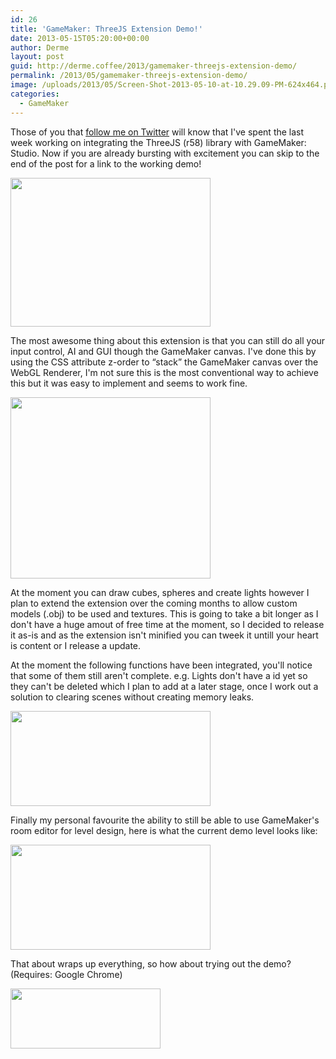 ```yaml
---
id: 26
title: 'GameMaker: ThreeJS Extension Demo!'
date: 2013-05-15T05:20:00+00:00
author: Derme
layout: post
guid: http://derme.coffee/2013/gamemaker-threejs-extension-demo/
permalink: /2013/05/gamemaker-threejs-extension-demo/
image: /uploads/2013/05/Screen-Shot-2013-05-10-at-10.29.09-PM-624x464.png
categories:
  - GameMaker
---
```

Those of you that [follow me on Twitter](https://twitter.com/Derme302) will know that I've spent the last week working on integrating the ThreeJS (r58) library with GameMaker: Studio. Now if you are already bursting with excitement you can skip to the end of the post for a link to the working demo!

[<img class="aligncenter" src="http://derme.coffee/uploads/2013/05/Screen-Shot-2013-05-10-at-10.29.09-PM-300x223.png" alt="" width="320" height="238" border="0" />](http://derme.coffee/uploads/2013/05/Screen-Shot-2013-05-10-at-10.29.09-PM.png)

The most awesome thing about this extension is that you can still do all your input control, AI and GUI though the GameMaker canvas. I've done this by using the CSS attribute z-order to &#8220;stack&#8221; the GameMaker canvas over the WebGL Renderer, I'm not sure this is the most conventional way to achieve this but it was easy to implement and seems to work fine.

<div>
  <div>
    <a href="http://derme.coffee/uploads/2013/05/blog_example.png"><img class="aligncenter" src="http://derme.coffee/uploads/2013/05/blog_example-300x271.png" alt="" width="320" height="290" border="0" /></a>
  </div>
</div>

At the moment you can draw cubes, spheres and create lights however I plan to extend the extension over the coming months to allow custom models (.obj) to be used and textures. This is going to take a bit longer as I don't have a huge amout of free time at the moment, so I decided to release it as-is and as the extension isn't minified you can tweek it untill your heart is content or I release a update.

At the moment the following functions have been integrated, you'll notice that some of them still aren't complete. e.g. Lights don't have a id yet so they can't be deleted which I plan to add at a later stage, once I work out a solution to clearing scenes without creating memory leaks.

<div>
  <a href="http://derme.coffee/uploads/2013/05/Screen-Shot-2013-05-10-at-10.59.39-PM.png"><img class="aligncenter" src="http://derme.coffee/uploads/2013/05/Screen-Shot-2013-05-10-at-10.59.39-PM-300x143.png" alt="" width="320" height="152" border="0" /></a>
</div>

Finally my personal favourite the ability to still be able to use GameMaker's room editor for level design, here is what the current demo level looks like:

<div>
  <a href="http://derme.coffee/uploads/2013/05/Screen-Shot-2013-05-10-at-11.02.07-PM.png"><img class="aligncenter" src="http://derme.coffee/uploads/2013/05/Screen-Shot-2013-05-10-at-11.02.07-PM-300x157.png" alt="" width="320" height="168" border="0" /></a>
</div>

That about wraps up everything, so how about trying out the demo? (Requires: Google Chrome)

<div>
  <a href="https://dl.dropboxusercontent.com/u/34458649/J3D/Release%204/demo_upd/index.html"><img class="aligncenter" src="http://derme.coffee/uploads/2013/05/Demo_button.png" alt="" width="240" height="96" border="0" /></a>
</div>